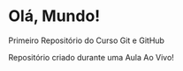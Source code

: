 # Olá, Mundo!
 Primeiro Repositório do Curso Git e GitHub

Repositório criado durante uma Aula Ao Vivo!